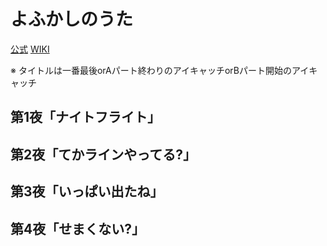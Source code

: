 # よふかしのうた

[公式](https://yofukashi-no-uta.com/) 
[WIKI](https://ja.wikipedia.org/wiki/%E3%82%88%E3%81%B5%E3%81%8B%E3%81%97%E3%81%AE%E3%81%86%E3%81%9F) 

※ タイトルは一番最後orAパート終わりのアイキャッチorBパート開始のアイキャッチ


## 第1夜「ナイトフライト」

## 第2夜「てかラインやってる?」

## 第3夜「いっぱい出たね」

## 第4夜「せまくない?」
